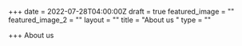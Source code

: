 +++
date = 2022-07-28T04:00:00Z
draft = true
featured_image = ""
featured_image_2 = ""
layout = ""
title = "About us "
type = ""

+++
About us 